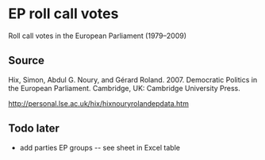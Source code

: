 # EP roll call votes

Roll call votes in the European Parliament (1979–2009)

## Source

Hix, Simon, Abdul G. Noury, and Gérard Roland. 2007. Democratic Politics in the European Parliament. Cambridge, UK: Cambridge University Press.

<http://personal.lse.ac.uk/hix/hixnouryrolandepdata.htm>

## Todo later

- add parties EP groups -- see sheet in Excel table
